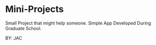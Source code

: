 # Mini-Projects
Small Project that might help someone.
Simple App Developed During Graduate School.

BY: JAC
